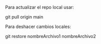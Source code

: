 Para actualizar el repo local usar:

git pull origin main

Para deshacer cambios locales:

git restore nombreArchivo1 nombreArchivo2
